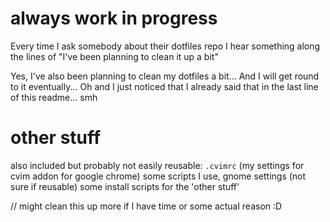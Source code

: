 # always work in progress

Every time I ask somebody about their dotfiles repo I hear something along the lines of "I've been planning to clean it up a bit"

Yes, I've also been planning to clean my dotfiles a bit... And I will get round to it eventually...
Oh and I just noticed that I already said that in the last line of this readme... smh

# other stuff

also included but probably not easily reusable:
`.cvimrc` (my settings for cvim addon for google chrome)
some scripts I use, gnome settings (not sure if reusable)
some install scripts for the 'other stuff'

// might clean this up more if I have time or some actual reason :D
